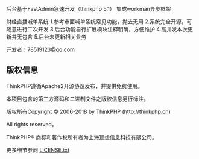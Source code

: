 后台基于FastAdmin急速开发（thinkphp 5.1）
集成workman异步框架


财经直播喊单系统
1.参考市面喊单系统常见功能，抛去无用
2.系统完全开源，可随意进行二次开发
3.后台功能自行扩展模块注释明确，方便维护
4.高并发本次更新并无包含
5.后台未更新相关业务

开发者：78519123@qq.com

## 版权信息

ThinkPHP遵循Apache2开源协议发布，并提供免费使用。

本项目包含的第三方源码和二进制文件之版权信息另行标注。

版权所有Copyright © 2006-2018 by ThinkPHP (http://thinkphp.cn)

All rights reserved。

ThinkPHP® 商标和著作权所有者为上海顶想信息科技有限公司。

更多细节参阅 [LICENSE.txt](LICENSE.txt)